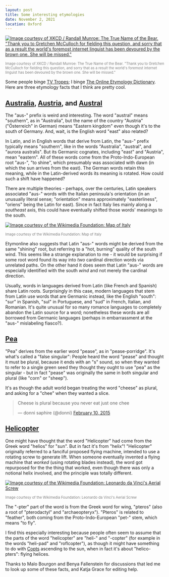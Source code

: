 ```yaml
---
layout: post
title: Some interesting etymologies
date: November 2, 2021
location: Oxford
---
```


[![Image courtesy of XKCD / Randall Munroe: The True Name of the Bear. "Thank you to Gretchen McCulloch for fielding this question, and sorry that as a result the world's foremost internet linguist has been devoured by the brown one. She will be missed."](https://imgs.xkcd.com/comics/the_true_name_of_the_bear_2x.png)](https://xkcd.com/2381/)

<span style="color: grey; font-size: 0.8em;">Image courtesy of XKCD / Randall Munroe: The True Name of the Bear. "Thank you to Gretchen McCulloch for fielding this question, and sorry that as a result the world's foremost internet linguist has been devoured by the brown one. She will be missed."</span>


Some people binge [TV Tropes](https://tvtropes.org/); I binge [The Online Etymology Dictionary](https://www.etymonline.com). Here are three etymology facts that I think are pretty cool.


## [Australia](https://www.etymonline.com/word/Australia), [Austria](https://www.etymonline.com/word/Austria), and [Austral](https://www.etymonline.com/word/austral)

The "aus-" prefix is weird and interesting. The word "austral" means "southern", as in "Australia", but the name of the country "Austria" ("Österreich" in German) means "Eastern kingdom" even though it's to the south of Germany. And, wait, is the English word "east" also related?

In Latin, and in English words that derive from Latin, the "aus-" prefix typically means "southern", like in the words "Australia", "austral", and "aurora australis". But its Germanic cognates, including "east" and "Austria", mean "eastern". All of these words come from the Proto-Indo-European root "aus-", "to shine", which presumably was associated with dawn (in which the sun arrives from the east). The German words retain this meaning, while in the Latin-derived words its meaning is rotated. How could such a shift have happened?

There are multiple theories - perhaps, over the centuries, Latin speakers associated "aus-" words with the Italian peninsula's orientation (in an unusually literal sense; "orientation" means approximately "easterliness", "oriens" being the Latin for east). Since in fact Italy lies mainly along a _southeast_ axis, this could have eventually shifted those words' meanings to the south.

[![Image courtesy of the Wikimedia Foundation: Map of Italy](https://upload.wikimedia.org/wikipedia/commons/b/ba/EU-Italy.svg)](https://commons.wikimedia.org/wiki/File:EU-Italy.svg#/media/File:EU-Italy.svg)

<span style="color: grey; font-size: 0.8em;">Image courtesy of the Wikimedia Foundation: Map of Italy<span>

Etymonline also suggests that Latin "aus-" words might be derived from the same "shining" root, but referring to a "hot, burning" quality of the south wind. This seems like a strange explanation to me - it would be surprising if some root word found its way into _two_ cardinal direction words via unrelated paths. On the other hand it does seem that Latin "aus-" words are especially identified with the south _wind_ and not merely the cardinal direction.

Usually, words in languages derived from Latin (like French and Spanish) share Latin roots. Surprisingly in this case, modern languages that stem from Latin use words that are Germanic instead, like the English "south": "sur" in Spanish, "sul" in Portuguese, and "sud" in French, Italian, and Romanian. It's quite unusual for so many romance languages to completely abandon the Latin source for a word; nonetheless these words are all borrowed from Germanic languages (perhaps in embarrassment at the "aus-" mislabeling fiasco?).

## [Pea](https://www.etymonline.com/word/pea)

"Pea" derives from the earlier word "pease", as in "pease-porridge". It's what's called a "false singular": People heard the word "pease" and thought it must be plural, because it ends with an "s" sound, so when they wanted to refer to a single green seed they thought they ought to use "pea" as the singular - but in fact "pease" was  originally the same in both singular and plural (like "corn" or "sheep").

It's as though the adult world began treating the word "cheese" as plural, and asking for a "chee" when they wanted a slice.

<blockquote class="twitter-tweet"><p lang="en" dir="ltr">Cheese is plural because you never eat just one chee</p>&mdash; donni saphire (@donni) <a href="https://twitter.com/donni/status/564976745636704256?ref_src=twsrc%5Etfw">February 10, 2015</a></blockquote> <script async src="https://platform.twitter.com/widgets.js" charset="utf-8"></script> 


## [Helicopter](https://www.etymonline.com/word/helicopter)

One might have thought that the word "Helicopter" had come from the Greek word "helios" for "sun". But in fact it's from "helix"! "Helicopter" originally referred to a fanciful proposed flying machine, intended to use a rotating screw to generate lift. When someone eventually invented a flying machine that _worked_ (using rotating blades instead), the word got repurposed for the the thing that worked, even though there was only a notional helix involved, and the principle was totally different.

[![Image courtesy of the Wikimedia Foundation: Leonardo da Vinci's Aerial Screw](https://upload.wikimedia.org/wikipedia/commons/3/37/Leonardo_da_Vinci_helicopter.jpg)](https://en.wikipedia.org/wiki/Leonardo%27s_aerial_screw#/media/File:Leonardo_da_Vinci_helicopter.jpg)

<span style="color: grey; font-size: 0.8em;">Image courtesy of the Wikimedia Foundation: Leonardo da Vinci's Aerial Screw</span>

The "-pter" part of the word is from the Greek word for wing, "pteros" (also a root of "pterodactyl" and "archaeopteryx"). "Pteros" is related to "feather", both coming from the Proto-Indo-European "pet-" stem, which means "to fly".

I find this especially interesting because people often seem to assume that the parts of the word "helicopter" are "heli-" and "-copter" (for example in the words "heli-pad" and "roflcopter"), as though it might have something to do with [Copts](https://en.wikipedia.org/wiki/Copts) ascending to the sun, when in fact it's about "helico-pters": flying helices.


Thanks to Malo Bourgon and Benya Fallenstein for discussions that led me to look up some of these facts, and Katja Grace for editing help.

